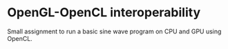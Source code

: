 # OpenGL-OpenCL interoperability
Small assignment to run a basic sine wave program on CPU and GPU using OpenCL.
